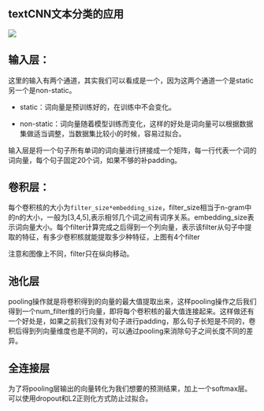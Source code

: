 ## textCNN文本分类的应用



![](https://ws1.sinaimg.cn/large/006tKfTcly1g0ppgqbvsmj316o0hm77u.jpg)

## 输入层：

这里的输入有两个通道，其实我们可以看成是一个，因为这两个通道一个是static另一个是non-static。

- static：词向量是预训练好的，在训练中不会变化。

- non-static：词向量随着模型训练而变化，这样的好处是词向量可以根据数据集做适当调整，当数据集比较小的时候，容易过拟合。

输入层是将一个句子所有单词的词向量进行拼接成一个矩阵，每一行代表一个词的词向量，每个句子固定20个词，如果不够的补padding。

## 卷积层：

每个卷积核的大小为`filter_size*embedding_size`，filter_size相当于n-gram中的n的大小，一般为[3,4,5],表示相邻几个词之间有词序关系。embedding_size表示词向量大小。每个filter计算完成之后得到一个列向量，表示该filter从句子中提取的特征，有多少卷积核就能提取多少种特征，上图有4个filter

注意和图像上不同，filter只在纵向移动。

## 池化层

pooling操作就是将卷积得到的向量的最大值提取出来，这样pooling操作之后我们得到一个num_filter维的行向量，即将每个卷积核的最大值连接起来。这样做还有一个好处是，如果之前我们没有对句子进行padding，那么句子长短是不同的，卷积后得到列向量维度也是不同的，可以通过pooling来消除句子之间长度不同的差异。

## 全连接层

为了将pooling层输出的向量转化为我们想要的预测结果，加上一个softmax层。可以使用dropout和L2正则化方式防止过拟合。





